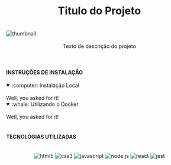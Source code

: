 <div align="center"><h1>Titulo do Projeto</h1></div>
<br />
<img src="" alt="thumbnail" align="center" />
<br />
<br />
<div align="center">Texto de descrição do projeto</div>
<br />
<br />
<h4>INSTRUÇÕES DE INSTALAÇÃO</h4>
<details open>
<summary>:computer: Instalação Local</summary>
<br>
Well, you asked for it!
</details>
<details open>
<summary>:whale: Utilizando o Docker</summary>
<br>
Well, you asked for it!
</details>
<br />
<h4>TECNOLOGIAS UTILIZADAS</h4>
<br />
<div align="center">
<img src="https://img.shields.io/badge/html5-%23E34F26.svg?style=for-the-badge&logo=html5&logoColor=white" alt="html5" />
<img src="https://img.shields.io/badge/css3-%231572B6.svg?style=for-the-badge&logo=css3&logoColor=white" alt="css3" />
<img src="https://img.shields.io/badge/javascript-%23323330.svg?style=for-the-badge&logo=javascript&logoColor=%23F7DF1E" alt="javascript" />
<img src="https://img.shields.io/badge/node.js-6DA55F?style=for-the-badge&logo=node.js&logoColor=white" alt="node.js" />
<img src="https://img.shields.io/badge/react-%2320232a.svg?style=for-the-badge&logo=react&logoColor=%2361DAFB" alt="react" />
<img src="https://img.shields.io/badge/-jest-%23C21325?style=for-the-badge&logo=jest&logoColor=white" alt="jest" />
</div>

